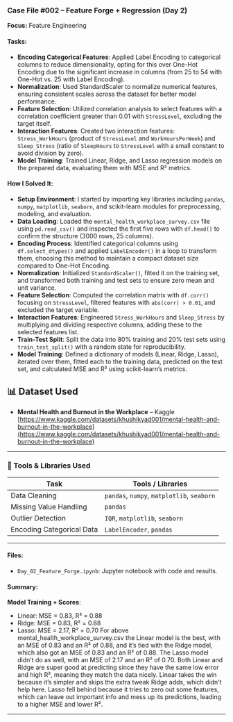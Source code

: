 ### Case File #002 – Feature Forge + Regression (Day 2)
**Focus:** Feature Engineering

#### Tasks:
- **Encoding Categorical Features**: Applied Label Encoding to categorical columns to reduce dimensionality, opting for this over One-Hot Encoding due to the significant increase in columns (from 25 to 54 with One-Hot vs. 25 with Label Encoding).
- **Normalization**: Used StandardScaler to normalize numerical features, ensuring consistent scales across the dataset for better model performance.
- **Feature Selection**: Utilized correlation analysis to select features with a correlation coefficient greater than 0.01 with `StressLevel`, excluding the target itself.
- **Interaction Features**: Created two interaction features: `Stress_WorkHours` (product of `StressLevel` and `WorkHoursPerWeek`) and `Sleep_Stress` (ratio of `SleepHours` to `StressLevel` with a small constant to avoid division by zero).
- **Model Training**: Trained Linear, Ridge, and Lasso regression models on the prepared data, evaluating them with MSE and R² metrics.


#### How I Solved It:
- **Setup Environment**: I started by importing key libraries including `pandas`, `numpy`, `matplotlib`, `seaborn`, and scikit-learn modules for preprocessing, modeling, and evaluation.
- **Data Loading**: Loaded the `mental_health_workplace_survey.csv` file using `pd.read_csv()` and inspected the first five rows with `df.head()` to confirm the structure (3000 rows, 25 columns).
- **Encoding Process**: Identified categorical columns using `df.select_dtypes()` and applied `LabelEncoder()` in a loop to transform them, choosing this method to maintain a compact dataset size compared to One-Hot Encoding.
- **Normalization**: Initialized `StandardScaler()`, fitted it on the training set, and transformed both training and test sets to ensure zero mean and unit variance.
- **Feature Selection**: Computed the correlation matrix with `df.corr()` focusing on `StressLevel`, filtered features with `abs(corr) > 0.01`, and excluded the target variable.
- **Interaction Features**: Engineered `Stress_WorkHours` and `Sleep_Stress` by multiplying and dividing respective columns, adding these to the selected features list.
- **Train-Test Split**: Split the data into 80% training and 20% test sets using `train_test_split()` with a random state for reproducibility.
- **Model Training**: Defined a dictionary of models (Linear, Ridge, Lasso), iterated over them, fitted each to the training data, predicted on the test set, and calculated MSE and R² using scikit-learn’s metrics.

## 📊 Dataset Used

- **Mental Health and Burnout in the Workplace** – Kaggle  
  [https://www.kaggle.com/datasets/khushikyad001/mental-health-and-burnout-in-the-workplace](https://www.kaggle.com/datasets/khushikyad001/mental-health-and-burnout-in-the-workplace)

---
### 🧰 Tools & Libraries Used

| Task                     | Tools / Libraries                          |
|--------------------------|--------------------------------------------|
| Data Cleaning            | `pandas`, `numpy`, `matplotlib`, `seaborn` |
| Missing Value Handling   | `pandas`                                   |
| Outlier Detection        | `IQR`, `matplotlib`, `seaborn`             |
| Encoding Categorical Data| `LabelEncoder`, `pandas`                   |
---

#### Files:
- `Day_02_Feature_Forge.ipynb`: Jupyter notebook with code and results.
  
#### Summary: 
**Model Training + Scores**:
  - Linear: MSE = 0.83, R² = 0.88
  - Ridge: MSE = 0.83, R² = 0.88
  - Lasso: MSE = 2.17, R² = 0.70
For above mental_health_workplace_survey.csv the Linear model is the best, with an MSE of 0.83 and an R² of 0.88, and it’s tied with the Ridge model, which also got an MSE of 0.83 and an R² of 0.88. The Lasso model didn’t do as well, with an MSE of 2.17 and an R² of 0.70. Both Linear and Ridge are super good at predicting since they have the same low error and high R², meaning they match the data nicely. Linear takes the win because it’s simpler and skips the extra tweak Ridge adds, which didn’t help here. Lasso fell behind because it tries to zero out some features, which can leave out important info and mess up its predictions, leading to a higher MSE and lower R².

---
